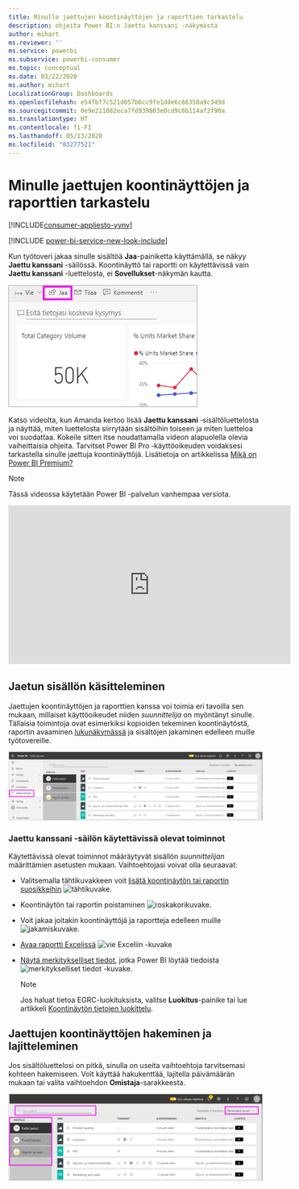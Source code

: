 ```yaml
---
title: Minulle jaettujen koontinäyttöjen ja raporttien tarkastelu
description: ohjeita Power BI:n Jaettu kanssani ‑näkymästä
author: mihart
ms.reviewer: ''
ms.service: powerbi
ms.subservice: powerbi-consumer
ms.topic: conceptual
ms.date: 03/22/2020
ms.author: mihart
LocalizationGroup: Dashboards
ms.openlocfilehash: e54fbf7c521d057b6cc9fe1dde6c66358a9c349d
ms.sourcegitcommit: 0e9e211082eca7fd939803e0cd9c6b114af2f90a
ms.translationtype: HT
ms.contentlocale: fi-FI
ms.lasthandoff: 05/13/2020
ms.locfileid: "83277521"
---
```

# <a name="display-the-dashboards-and-reports-that-have-been-shared-with-me"></a>Minulle jaettujen koontinäyttöjen ja raporttien tarkastelu

[!INCLUDE[consumer-appliesto-yyny](../includes/consumer-appliesto-yyny.md)]

[!INCLUDE [power-bi-service-new-look-include](../includes/power-bi-service-new-look-include.md)]

Kun työtoveri jakaa sinulle sisältöä **Jaa**-painiketta käyttämällä, se näkyy **Jaettu kanssani** -säilössä. Koontinäyttö tai raportti on käytettävissä vain **Jaettu kanssani** -luettelosta, ei **Sovellukset**-näkymän kautta.

![Jaa-kuvake](./media/end-user-shared-with-me/power-bi-share-dashboard.png)

Katso videolta, kun Amanda kertoo lisää **Jaettu kanssani** ‑sisältöluettelosta ja näyttää, miten luettelosta siirrytään sisältöihin toiseen ja miten luetteloa voi suodattaa. Kokeile sitten itse noudattamalla videon alapuolella olevia vaiheittaisia ohjeita. Tarvitset Power BI Pro ‑käyttöoikeuden voidaksesi tarkastella sinulle jaettuja koontinäyttöjä. Lisätietoja on artikkelissa [Mikä on Power BI Premium?](../admin/service-premium-what-is.md)
    

> [!NOTE]
> Tässä videossa käytetään Power BI -palvelun vanhempaa versiota.
    

<iframe width="560" height="315" src="https://www.youtube.com/embed/G26dr2PsEpk" frameborder="0" allowfullscreen></iframe>

## <a name="interact-with-shared-content"></a>Jaetun sisällön käsitteleminen

Jaettujen koontinäyttöjen ja raporttien kanssa voi toimia eri tavoilla sen mukaan, millaiset käyttöoikeudet niiden *suunnittelija* on myöntänyt sinulle. Tällaisia toimintoja ovat esimerkiksi kopioiden tekeminen koontinäytöstä, raportin avaaminen [lukunäkymässä](end-user-reading-view.md) ja sisältöjen jakaminen edelleen muille työtovereille.

![Jaettu kanssani -säilö](./media/end-user-shared-with-me/power-bi-shared.png)

### <a name="actions-available-from-the-shared-with-me-container"></a>**Jaettu kanssani** -säilön käytettävissä olevat toiminnot
Käytettävissä olevat toiminnot määräytyvät sisällön *suunnittelijan* määrittämien asetusten mukaan. Vaihtoehtojasi voivat olla seuraavat:
* Valitsemalla tähtikuvakkeen voit [lisätä koontinäytön tai raportin suosikkeihin](end-user-favorite.md) ![tähtikuvake](./media/end-user-shared-with-me/power-bi-star-icon.png).
* Koontinäytön tai raportin poistaminen  ![roskakorikuvake](./media/end-user-shared-with-me/power-bi-delete-icon.png).
* Voit jakaa joitakin koontinäyttöjä ja raportteja edelleen muille  ![jakamiskuvake](./media/end-user-shared-with-me/power-bi-share-icon-new.png).
* [Avaa raportti Excelissä](end-user-export.md) ![vie Exceliin -kuvake](./media/end-user-shared-with-me/power-bi-excel.png) 
* [Näytä merkitykselliset tiedot](end-user-insights.md), jotka Power BI löytää tiedoista ![merkitykselliset tiedot -kuvake](./media/end-user-shared-with-me/power-bi-insights.png).
  
  > [!NOTE]
  > Jos haluat tietoa EGRC-luokituksista, valitse **Luokitus**-painike tai lue artikkeli [Koontinäytön tietojen luokittelu](../create-reports/service-data-classification.md).
  > 


## <a name="search-and-sort-shared-dashboards"></a>Jaettujen koontinäyttöjen hakeminen ja lajitteleminen
Jos sisältöluettelosi on pitkä, sinulla on useita vaihtoehtoja tarvitsemasi kohteen hakemiseen. Voit käyttää hakukenttää, lajitella päivämäärän mukaan tai valita vaihtoehdon **Omistaja**-sarakkeesta.    

![koontinäytön omistaja ja haku](./media/end-user-shared-with-me/power-bi-sort.png)
